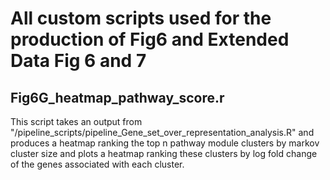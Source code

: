# All custom scripts used for the production of Fig6 and Extended Data Fig 6 and 7

## Fig6G_heatmap_pathway_score.r
This script takes an output from "/pipeline_scripts/pipeline_Gene_set_over_representation_analysis.R" and produces a heatmap ranking the top n pathway module clusters by markov cluster size and plots a heatmap ranking these clusters by log fold change of the genes associated with each cluster. 
